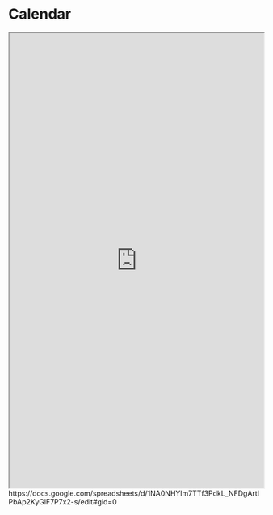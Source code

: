 # Calendar

<iframe src="https://docs.google.com/spreadsheets/d/e/2PACX-1vRgAqUjvfYOD-HSzR6-KT-qNAwdVTmmsyb9EZMY2PDiN2L8yEpUqzLfZWe_OHBlkVtkLbWry_KLjyGV/pubhtml?gid=0&amp;single=true&amp;widget=true&amp;headers=false" width="100%" height="900"></iframe>
https://docs.google.com/spreadsheets/d/1NA0NHYlm7TTf3PdkL_NFDgArtlPbAp2KyGlF7P7x2-s/edit#gid=0
